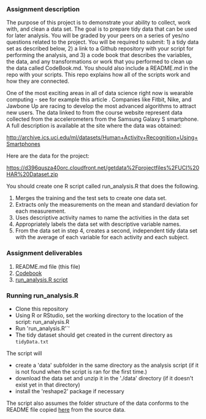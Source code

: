 ### Assignment description

The purpose of this project is to demonstrate your ability to collect, work with, and clean a data set. The goal is to prepare tidy data that can be used for later analysis. You will be graded by your peers on a series of yes/no questions related to the project. You will be required to submit: 1) a tidy data set as described below, 2) a link to a Github repository with your script for performing the analysis, and 3) a code book that describes the variables, the data, and any transformations or work that you performed to clean up the data called CodeBook.md. You should also include a README.md in the repo with your scripts. This repo explains how all of the scripts work and how they are connected. 

One of the most exciting areas in all of data science right now is wearable computing - see for example this article . Companies like Fitbit, Nike, and Jawbone Up are racing to develop the most advanced algorithms to attract new users. The data linked to from the course website represent data collected from the accelerometers from the Samsung Galaxy S smartphone. A full description is available at the site where the data was obtained:

http://archive.ics.uci.edu/ml/datasets/Human+Activity+Recognition+Using+Smartphones

Here are the data for the project:

https://d396qusza40orc.cloudfront.net/getdata%2Fprojectfiles%2FUCI%20HAR%20Dataset.zip

You should create one R script called run_analysis.R that does the following. 

1.   Merges the training and the test sets to create one data set.
2.   Extracts only the measurements on the mean and standard deviation for each measurement. 
3.   Uses descriptive activity names to name the activities in the data set
4.   Appropriately labels the data set with descriptive variable names. 
5.   From the data set in step 4, creates a second, independent tidy data set with the average of each variable for each activity and each subject.

### Assignment deliverables

1. README.md file (this file) 
2. [Codebook](CodeBook.md)
3. [run_analysis.R script](run_analysis.R)

### Running run_analysis.R

- Clone this repository
- Using R or RStudio,  set the working directory to the location of the script: run_analysis.R
- Run 'run_analysis.R'`'
- The tidy dataset should get created in the current directory as `tidyData.txt`

The script will 
* create a 'data' subfolder in the same directory as the analysis script (if it is not found when the script is ran for the first time.)
* download the data set and unzip it in the './data' directory (if it doesn't exist yet in that directory)
* install the 'reshape2' package if necessary

The script also assumes the folder structure of the data conforms to the README file copied [here](README-source.txt) from the source data.

